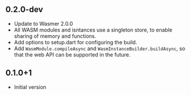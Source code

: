 ## 0.2.0-dev

- Update to Wasmer 2.0.0
- All WASM modules and isntances use a singleton store, to enable sharing of
  memory and functions.
- Add options to setup.dart for configuring the build.
- Add `WasmModule.compileAsync` and `WasmInstanceBuilder.buildAsync`, so that
  the web API can be supported in the future.

## 0.1.0+1

- Initial version
